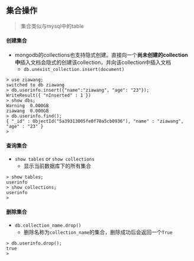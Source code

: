## 集合操作
> 集合类似与mysql中的table



#### 创建集合

- mongodb的collections也支持隐式创建。直接向一个**尚未创建的collection中**插入文档会隐式的创建该collection，并向该collection中插入文档
	- `db.unexist_collection.insert(document)`
	
```
> use ziawang;
switched to db ziawang
> db.userinfo.insert({"name":"ziawang", "age": "23"});
WriteResult({ "nInserted" : 1 })
> show dbs;
Warning  0.000GB
ziawang  0.000GB
> db.userinfo.find();
{ "_id" : ObjectId("5a39313005fe0f70a5cb0936"), "name" : "ziawang", "age" : "23" }
> 
```

#### 查询集合
- `show tables` or `show collections`
	- 显示当前数据库下的所有集合

```
> show tables;
userinfo
> show collections;
userinfo
> 
```

#### 删除集合
- `db.collection_name.drop()`
	- 删除名称为`collection_name`的集合，删除成功后会返回一个`True`
	
```
> db.userinfo.drop();
true
> 
```